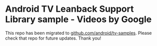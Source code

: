 # Android TV Leanback Support Library sample - Videos by Google

This repo has been migrated to [github.com/android/tv-samples][1]. Please check that repo for future updates. Thank you!

[1]: https://github.com/android/tv-samples
